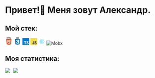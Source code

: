 # Привет!👋 Меня зовут Александр.

## Мой стек:

<p>
<img src="https://raw.githubusercontent.com/github/explore/80688e429a7d4ef2fca1e82350fe8e3517d3494d/topics/html/html.png" alt="HTML" height="24">
<img src="https://raw.githubusercontent.com/github/explore/80688e429a7d4ef2fca1e82350fe8e3517d3494d/topics/css/css.png" alt="CSS" height="24" >
<img src="https://raw.githubusercontent.com/github/explore/80688e429a7d4ef2fca1e82350fe8e3517d3494d/topics/typescript/typescript.png" alt="Typescript" height="22">
<img src="https://raw.githubusercontent.com/github/explore/80688e429a7d4ef2fca1e82350fe8e3517d3494d/topics/javascript/javascript.png" alt="Javascript" height="22">
<img src="https://raw.githubusercontent.com/github/explore/80688e429a7d4ef2fca1e82350fe8e3517d3494d/topics/react/react.png" alt="React" height="22">
<img src="https://raw.githubusercontent.com/github/explore/80688e429a7d4ef2fca1e82350fe8e3517d3494d/topics/mobx/mobx.png" alt="Mobx" height="22">
</p>

## Моя статистика:

<div>
<a href="https://github-readme-stats.vercel.app/api?username=All-fatherOdin&show_icons=true&hide=contribs&theme=dracula">
  <img  align="left" height="130" style="margin-right: 10px" src="https://github-readme-stats.vercel.app/api?username=All-fatherOdin&show_icons=true&hide=contribs&theme=dracula" />
</a>
<a href="https://github-readme-stats.vercel.app/api/top-langs/?username=All-fatherOdin&layout=compact">
  <img align="left" height="130" src="https://github-readme-stats.vercel.app/api/top-langs/?username=All-fatherOdin&layout=compact" />
</a>
</div>
